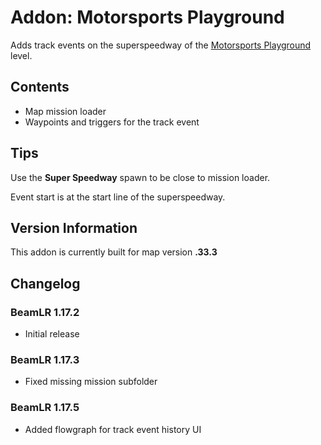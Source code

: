 

# Addon: Motorsports Playground
Adds track events on the superspeedway of the [Motorsports Playground](https://www.beamng.com/resources/motorsports-playground.21834/) level.

## Contents

* Map mission loader
* Waypoints and triggers for the track event

## Tips

Use the **Super Speedway** spawn to be close to mission loader. 

Event start is at the start line of the superspeedway.

## Version Information
This addon is currently built for map version **.33.3**

## Changelog
### BeamLR 1.17.2
* Initial release
### BeamLR 1.17.3
* Fixed missing mission subfolder
### BeamLR 1.17.5
* Added flowgraph for track event history UI
